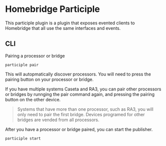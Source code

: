 # Homebridge Participle
This participle plugin is a plugin that exposes evented clients to Homebridge that all use the same interfaces and events.

## CLI
Pairing a processor or bridge

```
participle pair
```

This will autopmatically discover processors. You will need to press the pairing button on your processor or bridge.

If you have multiple systems Caseta and RA3, you can pair other processors or bridges by runnging the pair command again, and pressing the pairing button on the other device.

> Systems that have more than one processor, such as RA3, you will only need to pair the first bridge. Devices programed for other bridges are vended from all processors.

After you have a processor or bridge paired, you can start the publisher.

```
participle start
```
